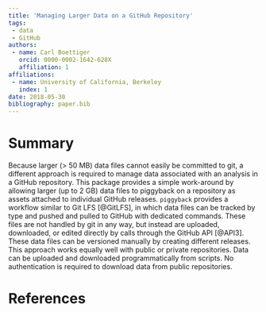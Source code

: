 ```yaml
---
title: 'Managing Larger Data on a GitHub Repository'
tags:
 - data
 - GitHub
authors:
 - name: Carl Boettiger
   orcid: 0000-0002-1642-628X
   affiliation: 1
affiliations:
 - name: University of California, Berkeley
   index: 1
date: 2018-05-30
bibliography: paper.bib
---
```


# Summary

Because larger (> 50 MB) data files cannot easily be committed to git,
a different approach is required to manage data associated with an analysis in a 
GitHub repository.  This package provides a simple work-around by allowing larger
(up to 2 GB) data files to piggyback on a repository as assets attached to individual
GitHub releases. `piggyback` provides a workflow similar to Git LFS [@GitLFS], in 
which data files can be tracked by type and pushed and pulled to GitHub with dedicated
commands. These files are not handled by git in any way, but instead are
uploaded, downloaded, or edited directly by calls through the GitHub API [@API3]. These
data files can be versioned manually by creating different releases.  This approach
works equally well with public or private repositories.  Data can be uploaded
and downloaded programmatically from scripts. No authentication is required to
download data from public repositories.

# References
